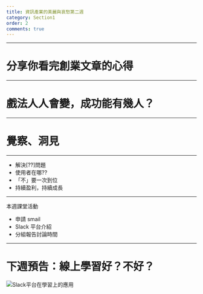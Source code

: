 ```yaml
---
title: 資訊產業的美麗與哀愁第二週
category: Section1
order: 2
comments: true
---
```


---

# 分享你看完創業文章的心得

---

# 戲法人人會變，成功能有幾人？

---

# 覺察、洞見

---

+ 解決[??]問題
+ 使用者在哪??
+ 「不」要一次到位
+ 持續盈利，持續成長

---

本週課堂活動

+ 申請 smail
+ Slack 平台介紹
+ 分組報告討論時間

---

# 下週預告：線上學習好？不好？
![Slack平台在學習上的應用](/icixin/images/lessons/section3-3.png)


